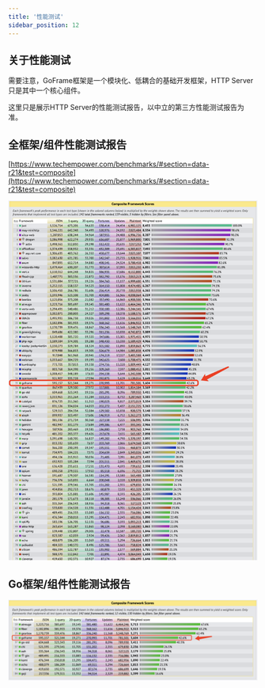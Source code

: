 ```yaml
---
title: '性能测试'
sidebar_position: 12
---
```


## 关于性能测试

需要注意，GoFrame框架是一个模块化、低耦合的基础开发框架，HTTP Server只是其中一个核心组件。

这里只是展示HTTP Server的性能测试报告，以中立的第三方性能测试报告为准。

## 全框架/组件性能测试报告

[https://www.techempower.com/benchmarks/#section=data-r21&test=composite](https://www.techempower.com/benchmarks/#section=data-r21&test=composite)

![](/markdown/8d955e4632dbd8a5799e8fcab34059ca.png)

## Go框架/组件性能测试报告

![](/markdown/afb5bb605fe66081b15941c225c4f5a5.png)